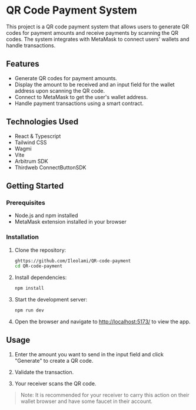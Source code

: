 # QR Code Payment System

This project is a QR code payment system that allows users to generate QR codes for payment amounts and receive payments by scanning the QR codes. The system integrates with MetaMask to connect users' wallets and handle transactions.

## Features

- Generate QR codes for payment amounts.
- Display the amount to be received and an input field for the wallet address upon scanning the QR code.
- Connect to MetaMask to get the user's wallet address.
- Handle payment transactions using a smart contract.

## Technologies Used

- React & Typescript
- Tailwind CSS
- Wagmi
- Vite
- Arbitrum SDK
- Thirdweb ConnectButtonSDK

## Getting Started

### Prerequisites

- Node.js and npm installed
- MetaMask extension installed in your browser

### Installation

1. Clone the repository:

   ```bash
   ghttps://github.com/Ileolami/QR-code-payment
   cd QR-code-payment
   ```

2. Install dependencies:

   ```bash
   npm install
   ```

3. Start the development server:

   ```bash
   npm run dev
   ```

4. Open the browser and navigate to <http://localhost:5173/> to view the app.

## Usage

1. Enter the amount you want to send in the input field and click "Generate" to create a QR code.

2. Validate the transaction.

3. Your receiver scans the QR code.

> Note: It is recommended for your receiver to carry this action on their wallet browser and have some faucet in their account.
